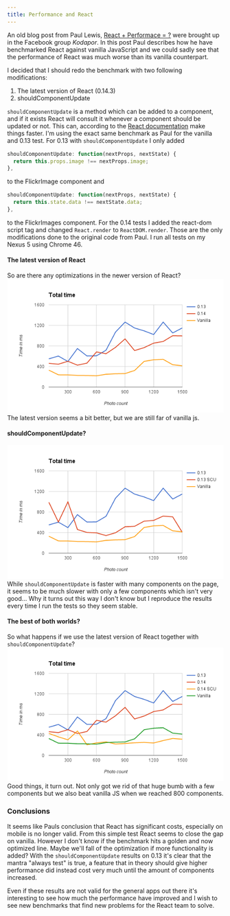 ```yaml
---
title: Performance and React
---
```

An old blog post from Paul Lewis, [React + Performace = ?](https://aerotwist.com/blog/react-plus-performance-equals-what/) were brought up in the Facebook group _Kodapor_. In this post Paul describes how he have benchmarked React against vanilla JavaScript and we could sadly see that the performance of React was much worse than its vanilla counterpart.

I decided that I should redo the benchmark with two following modifications:

1. The latest version of React (0.14.3)
2. shouldComponentUpdate

`shouldComponentUpdate` is a method which can be added to a component, and if it exists React will consult it whenever a component should be updated or not. This can, according to the [React documentation](https://facebook.github.io/react/docs/advanced-performance.html) make things faster.
I'm using the exact same benchmark as Paul for the vanilla and 0.13 test. For 0.13 with `shouldComponentUpdate` I only added
```js
shouldComponentUpdate: function(nextProps, nextState) {
  return this.props.image !== nextProps.image;
},
```
to the FlickrImage component and
```js
shouldComponentUpdate: function(nextProps, nextState) {
  return this.state.data !== nextState.data;
},
```
to the FlickrImages component. For the 0.14 tests I added the react-dom script tag and changed `React.render` to `ReactDOM.render`. Those are the only modifications done to the original code from Paul. I run all tests on my Nexus 5 using Chrome 46.

#### The latest version of React
So are there any optimizations in the newer version of React?
![](/assets/images/2015/11/image.png)
The latest version seems a bit better, but we are still far of vanilla js.

#### shouldComponentUpdate?
![](/assets/images/2015/11/image-1-.png)
While `shouldComponentUpdate` is faster with many components on the page, it seems to be much slower with only a few components which isn't very good... Why it turns out this way I don't know but I reproduce the results every time I run the tests so they seem stable.

#### The best of both worlds?
So what happens if we use the latest version of React together with `shouldComponentUpdate`?
![](/assets/images/2015/11/image-3-.png)
Good things, it turn out. Not only got we rid of that huge bumb with a few components but we also beat vanilla JS when we reached 800 components.

### Conclusions
It seems like Pauls conclusion that React has significant costs, especially on mobile is no longer valid. From this simple test React seems to close the gap on vanilla.
However I don't know if the benchmark hits a golden and now optimized line. Maybe we'll fall of the optimization if more functionality is added?
With the `shouldComponentUpdate` results on 0.13 it's clear that the mantra "always test" is true, a feature that in theory should give higher performance did instead cost very much until the amount of components increased.

Even if these results are not valid for the general apps out there it's interesting to see how much the performance have improved and I wish to see new benchmarks that find new problems for the React team to solve.
